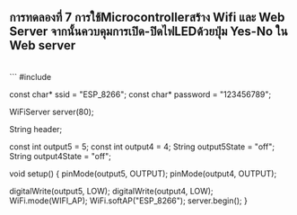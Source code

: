 ##  การทดลองที่ 7 การใช้Microcontrollerสร้าง Wifi และ Web Server จากนั้นควบคุมการเปิด-ปิดไฟLEDด้วยปุ่ม Yes-No ใน Web server <br>
<br>
```
#include <ESP8266WiFi.h>

const char* ssid = "ESP_8266";
const char* password = "123456789";

WiFiServer server(80);

String header;

const int output5 = 5;
const int output4 = 4;
String output5State = "off";
String output4State = "off";

void setup() {
pinMode(output5, OUTPUT);
pinMode(output4, OUTPUT);

digitalWrite(output5, LOW);
digitalWrite(output4, LOW);
WiFi.mode(WIFI_AP); 
WiFi.softAP("ESP_8266"); 
server.begin();
}
```
